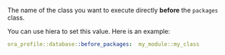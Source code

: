 The name of the class you want to execute directly **before** the `packages` class.

You can use hiera to set this value. Here is an example:

```yaml
ora_profile::database::before_packages:  my_module::my_class
```
